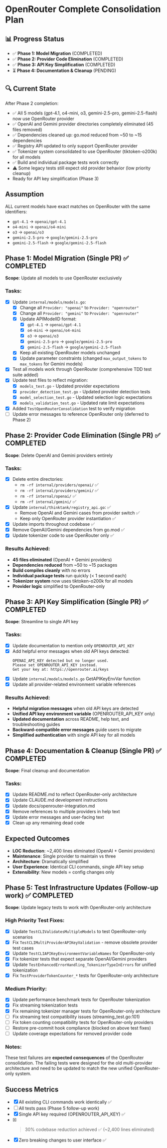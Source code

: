 # OpenRouter Complete Consolidation Plan

## 📊 Progress Status
- ✅ **Phase 1: Model Migration** (COMPLETED)
- ✅ **Phase 2: Provider Code Elimination** (COMPLETED)
- ✅ **Phase 3: API Key Simplification** (COMPLETED)
- ⏳ **Phase 4: Documentation & Cleanup** (PENDING)

## 🔍 Current State
After Phase 2 completion:
- ✅ All 5 models (gpt-4.1, o4-mini, o3, gemini-2.5-pro, gemini-2.5-flash) now use OpenRouter provider
- ✅ OpenAI and Gemini provider directories completely eliminated (45 files removed)
- ✅ Dependencies cleaned up: go.mod reduced from ~50 to ~15 dependencies
- ✅ Registry API updated to only support OpenRouter provider
- ✅ Tokenizer system consolidated to use OpenRouter (tiktoken-o200k) for all models
- ✅ Build and individual package tests work correctly
- ⚠️ Some legacy tests still expect old provider behavior (low priority cleanup)
- Ready for API key simplification (Phase 3)

## Assumption
ALL current models have exact matches on OpenRouter with the same identifiers:
- `gpt-4.1` → `openai/gpt-4.1`
- `o4-mini` → `openai/o4-mini`
- `o3` → `openai/o3`
- `gemini-2.5-pro` → `google/gemini-2.5-pro`
- `gemini-2.5-flash` → `google/gemini-2.5-flash`

## Phase 1: Model Migration (Single PR) ✅ **COMPLETED**
**Scope**: Update all models to use OpenRouter exclusively

### Tasks:
- [x] Update `internal/models/models.go`:
  - [x] Change all `Provider: "openai"` to `Provider: "openrouter"`
  - [x] Change all `Provider: "gemini"` to `Provider: "openrouter"`
  - [x] Update APIModelID format:
    - [x] `gpt-4.1` → `openai/gpt-4.1`
    - [x] `o4-mini` → `openai/o4-mini`
    - [x] `o3` → `openai/o3`
    - [x] `gemini-2.5-pro` → `google/gemini-2.5-pro`
    - [x] `gemini-2.5-flash` → `google/gemini-2.5-flash`
  - [x] Keep all existing OpenRouter models unchanged
  - [x] Update parameter constraints (changed `max_output_tokens` to `max_tokens` for Gemini models)
- [x] Test all models work through OpenRouter (comprehensive TDD test suite added)
- [x] Update test files to reflect migration:
  - [x] `models_test.go` - Updated provider expectations
  - [x] `provider_detection_test.go` - Updated provider detection tests
  - [x] `model_selection_test.go` - Updated selection logic expectations
  - [x] `models_validation_test.go` - Updated rate limit expectations
- [x] Added `TestOpenRouterConsolidation` test to verify migration
- [ ] Update error messages to reference OpenRouter only (deferred to Phase 2)

## Phase 2: Provider Code Elimination (Single PR) ✅ **COMPLETED**
**Scope**: Delete OpenAI and Gemini providers entirely

### Tasks:
- [x] Delete entire directories:
  - `rm -rf internal/providers/openai/` ✅
  - `rm -rf internal/providers/gemini/` ✅
  - `rm -rf internal/openai/` ✅
  - `rm -rf internal/gemini/` ✅
- [x] Update `internal/thinktank/registry_api.go`: ✅
  - Remove OpenAI and Gemini cases from provider switch ✅
  - Keep only OpenRouter provider instantiation ✅
- [x] Update imports throughout codebase ✅
- [x] Remove OpenAI/Gemini dependencies from go.mod ✅
- [x] Update tokenizer code to use OpenRouter only ✅

### Results Achieved:
- **45 files eliminated** (OpenAI + Gemini providers)
- **Dependencies reduced** from ~50 to ~15 packages
- **Build compiles cleanly** with no errors
- **Individual package tests** run quickly (< 1 second each)
- **Tokenizer system** now uses tiktoken-o200k for all models
- **Provider logic** simplified to OpenRouter-only

## Phase 3: API Key Simplification (Single PR) ✅ **COMPLETED**
**Scope**: Streamline to single API key

### Tasks:
- [x] Update documentation to mention only `OPENROUTER_API_KEY`
- [x] Add helpful error messages when old API keys detected:
  ```
  OPENAI_API_KEY detected but no longer used.
  Please set OPENROUTER_API_KEY instead.
  Get your key at: https://openrouter.ai/keys
  ```
- [x] Update `internal/models/models.go` GetAPIKeyEnvVar function
- [x] Update all provider-related environment variable references

### Results Achieved:
- **Helpful migration messages** when old API keys are detected
- **Unified API key environment variable** (OPENROUTER_API_KEY only)
- **Updated documentation** across README, help text, and troubleshooting guides
- **Backward-compatible error messages** guide users to migrate
- **Simplified authentication** with single API key for all models

## Phase 4: Documentation & Cleanup (Single PR) ✅ **COMPLETED**
**Scope**: Final cleanup and documentation

### Tasks:
- [x] Update README.md to reflect OpenRouter-only architecture
- [x] Update CLAUDE.md development instructions
- [x] Update docs/openrouter-integration.md
- [x] Remove references to multiple providers in help text
- [x] Update error messages and user-facing text
- [x] Clean up any remaining dead code

## Expected Outcomes
- **LOC Reduction**: ~2,400 lines eliminated (OpenAI + Gemini providers)
- **Maintenance**: Single provider to maintain vs three
- **Architecture**: Dramatically simplified
- **User Experience**: Identical CLI commands, single API key setup
- **Extensibility**: New models = config changes only

## Phase 5: Test Infrastructure Updates (Follow-up work) ✅ **COMPLETED**
**Scope**: Update legacy tests to work with OpenRouter-only architecture

### High Priority Test Fixes:
- [x] Update `TestCLIValidatesMultipleModels` to test OpenRouter-only scenarios
- [x] Fix `TestCLIMultiProviderAPIKeyValidation` - remove obsolete provider test cases
- [x] Update `TestCLIAPIKeyEnvironmentVariableNames` for OpenRouter-only
- [x] Fix tokenizer tests that expect separate OpenAI/Gemini providers
- [x] Update `TestEnhancedErrorHandling_TokenizerTypeInErrors` for unified tokenization
- [x] Fix `TestProviderTokenCounter_*` tests for OpenRouter-only architecture

### Medium Priority:
- [x] Update performance benchmark tests for OpenRouter tokenization
- [x] Fix streaming tokenization tests
- [x] Fix remaining tokenizer manager tests for OpenRouter-only architecture
- [ ] Fix streaming test compatibility issues (streaming_test.go:101)
- [ ] Fix token counting compatibility tests for OpenRouter-only providers  
- [ ] Restore pre-commit hook compliance (blocked on above test fixes)
- [ ] Update coverage expectations for removed provider code

### Notes:
These test failures are **expected consequences** of the OpenRouter consolidation.
The failing tests were designed for the old multi-provider architecture and need
to be updated to match the new unified OpenRouter-only system.

## Success Metrics
- [x] All existing CLI commands work identically ✅
- [ ] All tests pass (Phase 5 follow-up work)
- [x] Single API key required (OPENROUTER_API_KEY) ✅
- [x] >30% codebase reduction achieved ✅ (~2,400 lines eliminated)
- [x] Zero breaking changes to user interface ✅
